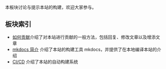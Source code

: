本板块讨论与提示本站的构建，欢迎大家参与。

## 板块索引

* [如何贡献](/build/contribute)介绍了对本站进行贡献的一般方法，包括回复、修改文章以及增添文章
* [mkdocs 简介](/build/mkdocs-intro) 介绍了本站的构建工具 mkdocs，并提供了在本地编译本站的介绍
* [CI/CD](/build/CICD) 介绍了本站的自动构建系统